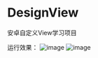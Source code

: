 # DesignView
安卓自定义View学习项目

运行效果：
 ![image](https://github.com/crazyzhangxl/DesignView/tree/master/app/screenshots/indicator_1.gif)
 ![image](https://github.com/crazyzhangxl/DesignView/tree/master/app/screenshots/indicator_2.gif)
